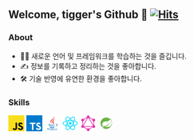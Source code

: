 ## Welcome, tigger's Github 🐯 [![Hits](https://hits.seeyoufarm.com/api/count/incr/badge.svg?url=https%3A%2F%2Fgithub.com%2Ffronttigger&count_bg=%2379C83D&title_bg=%23555555&icon=&icon_color=%23E7E7E7&title=hits&edge_flat=false)](https://hits.seeyoufarm.com)

### About

- 🧑‍💻 새로운 언어 및 프레임워크를 학습하는 것을 즐깁니다.
- ✍️ 정보를 기록하고 정리하는 것을 좋아합니다.
- 🛠 기술 반영에 유연한 환경을 좋아합니다.

### Skills

<a href="https://reactjs.org/" alt="React"><img src="https://github.com/fronttigger/fronttigger/blob/main/images/js.png" alt="js" width="32"/></a>
<a href="https://reactjs.org/" alt="React"><img src="https://github.com/fronttigger/fronttigger/blob/main/images/TS.png" alt="ts" width="32"/></a>
<a href="https://reactjs.org/" alt="React"><img src="https://github.com/fronttigger/fronttigger/blob/main/images/Java.png" alt="java" width="32"/></a>
<a href="https://reactjs.org/" alt="React"><img src="https://github.com/fronttigger/fronttigger/blob/main/images/React.png" alt="react" width="32"/></a>
<a href="https://reactjs.org/" alt="React"><img src="https://github.com/fronttigger/fronttigger/blob/main/images/GraphQL.png" alt="GraphQL" width="32"/></a>
<a href="https://reactjs.org/" alt="React"><img src="https://github.com/fronttigger/fronttigger/blob/main/images/Spring-Boot.png" alt="springboot" width="32"/></a>

<!-- [![Top Langs](https://github-readme-stats.vercel.app/api/top-langs/?username=fronttigger)](https://github.com/anuraghazra/github-readme-stats) -->

